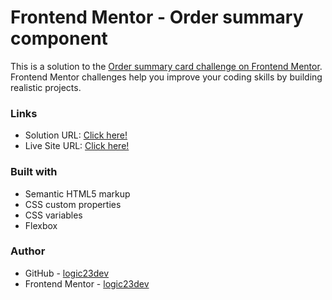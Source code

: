 # Frontend Mentor - Order summary component

This is a solution to the [Order summary card challenge on Frontend Mentor](https://www.frontendmentor.io/challenges/order-summary-component-QlPmajDUj). Frontend Mentor challenges help you improve your coding skills by building realistic projects.

### Links

- Solution URL: [Click here!](https://github.com/logic23dev/order-summary-component)
- Live Site URL: [Click here!]()

### Built with

- Semantic HTML5 markup
- CSS custom properties
- CSS variables
- Flexbox

### Author

- GitHub - [logic23dev](https://github.com/logic23dev)
- Frontend Mentor - [logic23dev](https://www.frontendmentor.io/profile/logic23dev)
